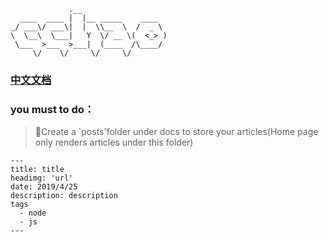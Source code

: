 ```
             .__
  ____  ____ |  |__ _____    ____
_/ ___\/ ___\|  |  \\__  \  /  _ \
\  \__\  \___|   Y  \/ __ \(  <_> )
 \___  >___  >___|  (____  /\____/
     \/    \/     \/     \/
 ```
 ### [中文文档](./README-zh.md)

### you must to do：
> 📁Create a `posts'folder under docs to store your articles(Home page only renders articles under this folder)

```
---
title: title
headimg: 'url'
date: 2019/4/25
description: description
tags
  - node
  - js
---
```
